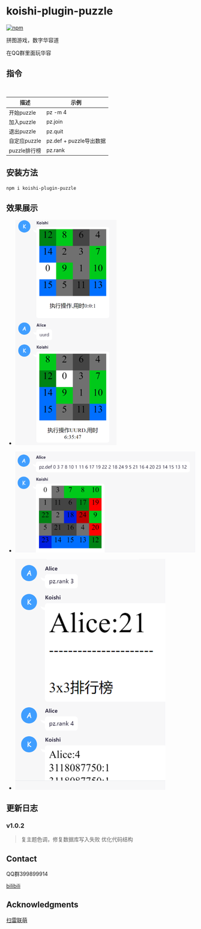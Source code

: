 # koishi-plugin-puzzle

[![npm](https://img.shields.io/npm/v/koishi-plugin-puzzle?style=flat-square)](https://www.npmjs.com/package/koishi-plugin-puzzle)

拼图游戏，数字华容道

在QQ群里面玩华容

## 指令
<br>

|描述|示例|
|----|----|
|开始puzzle|pz -m 4|
|加入puzzle|pz.join|
|退出puzzle|pz.quit|
|自定应puzzle|pz.def + puzzle导出数据|
|puzzle排行榜|pz.rank|

## 安装方法

`npm i koishi-plugin-puzzle`

## 效果展示

* ![数字华容道](../screenshot/6-1.png)

* ![自定义华容道](../screenshot/6-2.png)

* ![排行榜](../screenshot/6-3.png)


## 更新日志

### v1.0.2
>复主题色调，修复数据库写入失败
优化代码结构


<!-- CONTACT -->
## Contact

QQ群399899914

[bilibili](https://space.bilibili.com/225995995)

<!-- ACKNOWLEDGMENTS -->
## Acknowledgments

[扫雷联萌](https://tapsss.com)